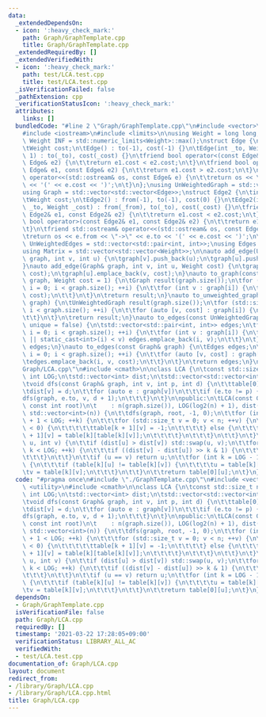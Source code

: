 ```yaml
---
data:
  _extendedDependsOn:
  - icon: ':heavy_check_mark:'
    path: Graph/GraphTemplate.cpp
    title: Graph/GraphTemplate.cpp
  _extendedRequiredBy: []
  _extendedVerifiedWith:
  - icon: ':heavy_check_mark:'
    path: test/LCA.test.cpp
    title: test/LCA.test.cpp
  _isVerificationFailed: false
  _pathExtension: cpp
  _verificationStatusIcon: ':heavy_check_mark:'
  attributes:
    links: []
  bundledCode: "#line 2 \"Graph/GraphTemplate.cpp\"\n#include <vector>\n#include <utility>\n\
    #include <iostream>\n#include <limits>\n\nusing Weight = long long;\nconstexpr\
    \ Weight INF = std::numeric_limits<Weight>::max();\nstruct Edge {\n\tint to;\n\
    \tWeight cost;\n\tEdge() : to(-1), cost(-1) {}\n\tEdge(int _to, Weight _cost =\
    \ 1) : to(_to), cost(_cost) {}\n\tfriend bool operator<(const Edge& e1, const\
    \ Edge& e2) {\n\t\treturn e1.cost < e2.cost;\n\t}\n\tfriend bool operator>(const\
    \ Edge& e1, const Edge& e2) {\n\t\treturn e1.cost > e2.cost;\n\t}\n\tfriend std::ostream&\
    \ operator<<(std::ostream& os, const Edge& e) {\n\t\treturn os << \"->\" << e.to\
    \ << '(' << e.cost << ')';\n\t}\n};\nusing UnWeightedGraph = std::vector<std::vector<int>>;\n\
    using Graph = std::vector<std::vector<Edge>>;\nstruct Edge2 {\n\tint from, to;\n\
    \tWeight cost;\n\tEdge2() : from(-1), to(-1), cost(0) {}\n\tEdge2(int _from, int\
    \ _to, Weight _cost) : from(_from), to(_to), cost(_cost) {}\n\tfriend bool operator<(const\
    \ Edge2& e1, const Edge2& e2) {\n\t\treturn e1.cost < e2.cost;\n\t}\n\tfriend\
    \ bool operator>(const Edge2& e1, const Edge2& e2) {\n\t\treturn e1.cost > e2.cost;\n\
    \t}\n\tfriend std::ostream& operator<<(std::ostream& os, const Edge2& e) {\n\t\
    \treturn os << e.from << \"->\" << e.to << '(' << e.cost << ')';\n\t}\n};\nusing\
    \ UnWeightedEdges = std::vector<std::pair<int, int>>;\nusing Edges = std::vector<Edge2>;\n\
    using Matrix = std::vector<std::vector<Weight>>;\n\nauto add_edge(UnWeightedGraph&\
    \ graph, int v, int u) {\n\tgraph[v].push_back(u);\n\tgraph[u].push_back(v);\n\
    }\nauto add_edge(Graph& graph, int v, int u, Weight cost) {\n\tgraph[v].emplace_back(u,\
    \ cost);\n\tgraph[u].emplace_back(v, cost);\n}\nauto to_graph(const UnWeightedGraph&\
    \ graph, Weight cost = 1) {\n\tGraph result(graph.size());\n\tfor (std::size_t\
    \ i = 0; i < graph.size(); ++i) {\n\t\tfor (int v : graph[i]) {\n\t\t\tresult[i].emplace_back(v,\
    \ cost);\n\t\t}\n\t}\n\treturn result;\n}\nauto to_unweighted_graph(const Graph&\
    \ graph) {\n\tUnWeightedGraph result(graph.size());\n\tfor (std::size_t i = 0;\
    \ i < graph.size(); ++i) {\n\t\tfor (auto [v, cost] : graph[i]) {\n\t\t\tresult[i].push_back(v);\n\
    \t\t}\n\t}\n\treturn result;\n}\nauto to_edges(const UnWeightedGraph& graph, bool\
    \ unique = false) {\n\tstd::vector<std::pair<int, int>> edges;\n\tfor (std::size_t\
    \ i = 0; i < graph.size(); ++i) {\n\t\tfor (int v : graph[i]) {\n\t\t\tif (!unique\
    \ || static_cast<int>(i) < v) edges.emplace_back(i, v);\n\t\t}\n\t}\n\treturn\
    \ edges;\n}\nauto to_edges(const Graph& graph) {\n\tEdges edges;\n\tfor (std::size_t\
    \ i = 0; i < graph.size(); ++i) {\n\t\tfor (auto [v, cost] : graph[i]) {\n\t\t\
    \tedges.emplace_back(i, v, cost);\n\t\t}\n\t}\n\treturn edges;\n}\n#line 5 \"\
    Graph/LCA.cpp\"\n#include <cmath>\n\nclass LCA {\n\tconst std::size_t n;\n\tconst\
    \ int LOG;\n\tstd::vector<int> dist;\n\tstd::vector<std::vector<int>> table;\n\
    \tvoid dfs(const Graph& graph, int v, int p, int d) {\n\t\ttable[0][v] = p;\n\t\
    \tdist[v] = d;\n\t\tfor (auto e : graph[v])\n\t\t\tif (e.to != p) {\n\t\t\t\t\
    dfs(graph, e.to, v, d + 1);\n\t\t\t}\n\t}\n\npublic:\n\tLCA(const Graph& graph,\
    \ const int root)\n\t    : n(graph.size()), LOG(log2(n) + 1), dist(n), table(LOG,\
    \ std::vector<int>(n)) {\n\t\tdfs(graph, root, -1, 0);\n\t\tfor (int k = 0; k\
    \ + 1 < LOG; ++k) {\n\t\t\tfor (std::size_t v = 0; v < n; ++v) {\n\t\t\t\tif (table[k][v]\
    \ < 0) {\n\t\t\t\t\ttable[k + 1][v] = -1;\n\t\t\t\t} else {\n\t\t\t\t\ttable[k\
    \ + 1][v] = table[k][table[k][v]];\n\t\t\t\t}\n\t\t\t}\n\t\t}\n\t}\n\tint operator()(int\
    \ u, int v) {\n\t\tif (dist[u] > dist[v]) std::swap(u, v);\n\t\tfor (int k = 0;\
    \ k < LOG; ++k) {\n\t\t\tif ((dist[v] - dist[u]) >> k & 1) {\n\t\t\t\tv = table[k][v];\n\
    \t\t\t}\n\t\t}\n\t\tif (u == v) return u;\n\t\tfor (int k = LOG - 1; k >= 0; --k)\
    \ {\n\t\t\tif (table[k][u] != table[k][v]) {\n\t\t\t\tu = table[k][u];\n\t\t\t\
    \tv = table[k][v];\n\t\t\t}\n\t\t}\n\t\treturn table[0][u];\n\t}\n};\n"
  code: "#pragma once\n#include \"./GraphTemplate.cpp\"\n#include <vector>\n#include\
    \ <utility>\n#include <cmath>\n\nclass LCA {\n\tconst std::size_t n;\n\tconst\
    \ int LOG;\n\tstd::vector<int> dist;\n\tstd::vector<std::vector<int>> table;\n\
    \tvoid dfs(const Graph& graph, int v, int p, int d) {\n\t\ttable[0][v] = p;\n\t\
    \tdist[v] = d;\n\t\tfor (auto e : graph[v])\n\t\t\tif (e.to != p) {\n\t\t\t\t\
    dfs(graph, e.to, v, d + 1);\n\t\t\t}\n\t}\n\npublic:\n\tLCA(const Graph& graph,\
    \ const int root)\n\t    : n(graph.size()), LOG(log2(n) + 1), dist(n), table(LOG,\
    \ std::vector<int>(n)) {\n\t\tdfs(graph, root, -1, 0);\n\t\tfor (int k = 0; k\
    \ + 1 < LOG; ++k) {\n\t\t\tfor (std::size_t v = 0; v < n; ++v) {\n\t\t\t\tif (table[k][v]\
    \ < 0) {\n\t\t\t\t\ttable[k + 1][v] = -1;\n\t\t\t\t} else {\n\t\t\t\t\ttable[k\
    \ + 1][v] = table[k][table[k][v]];\n\t\t\t\t}\n\t\t\t}\n\t\t}\n\t}\n\tint operator()(int\
    \ u, int v) {\n\t\tif (dist[u] > dist[v]) std::swap(u, v);\n\t\tfor (int k = 0;\
    \ k < LOG; ++k) {\n\t\t\tif ((dist[v] - dist[u]) >> k & 1) {\n\t\t\t\tv = table[k][v];\n\
    \t\t\t}\n\t\t}\n\t\tif (u == v) return u;\n\t\tfor (int k = LOG - 1; k >= 0; --k)\
    \ {\n\t\t\tif (table[k][u] != table[k][v]) {\n\t\t\t\tu = table[k][u];\n\t\t\t\
    \tv = table[k][v];\n\t\t\t}\n\t\t}\n\t\treturn table[0][u];\n\t}\n};\n"
  dependsOn:
  - Graph/GraphTemplate.cpp
  isVerificationFile: false
  path: Graph/LCA.cpp
  requiredBy: []
  timestamp: '2021-03-22 17:28:05+09:00'
  verificationStatus: LIBRARY_ALL_AC
  verifiedWith:
  - test/LCA.test.cpp
documentation_of: Graph/LCA.cpp
layout: document
redirect_from:
- /library/Graph/LCA.cpp
- /library/Graph/LCA.cpp.html
title: Graph/LCA.cpp
---
```


